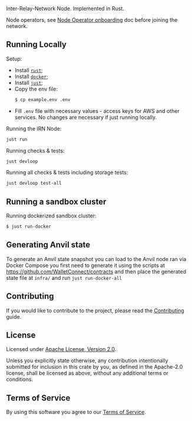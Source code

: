 Inter-Relay-Network Node. Implemented in Rust.

Node operators, see [Node Operator onboarding](docs/node-operator-onboarding.md) doc before joining the network.

## Running Locally

Setup:

- Install [`rust`](https://www.rust-lang.org/tools/install);
- Install [`docker`](https://docs.docker.com/get-docker/);
- Install [`just`](https://github.com/casey/just#packages);
- Copy the env file:
  ```sh
  $ cp example.env .env
  ```
- Fill `.env` file with necessary values - access keys for AWS and other services. No changes are necessary if just running locally.

Running the IRN Node:

```sh
just run
```

Running checks & tests:

```sh
just devloop
```

Running all checks & tests including storage tests:

```sh
just devloop test-all
```

## Running a sandbox cluster

Running dockerized sandbox cluster:

```sh
$ just run-docker
```

## Generating Anvil state

To generate an Anvil state snapshot you can load to the Anvil node ran via Docker Compose you first need to generate it using the scripts at https://github.com/WalletConnect/contracts and then place the generated state file at `infra/` and run `just run-docker-all`

## Contributing

If you would like to contribute to the project, please read
the [Contributing](./docs/Contributing.md) guide.

## License

Licensed under [Apache License, Version 2.0](./LICENSE).

Unless you explicitly state otherwise, any contribution intentionally submitted
for inclusion in this crate by you, as defined in the Apache-2.0 license, shall
be licensed as above, without any additional terms or conditions.

## Terms of Service

By using this software you agree to our [Terms of Service](./terms-of-service.md).
